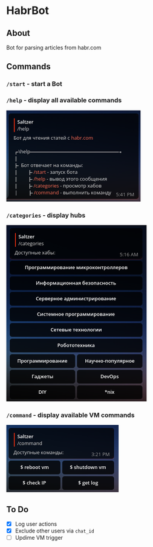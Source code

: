 # HabrBot

## About
Bot for parsing articles from habr.com

## Commands
### `/start` - start a Bot

### `/help` - display all available commands
![](assets/help.png)

### `/categories` - display hubs
![](assets/categories.png)

### `/command` - display available VM commands
![](assets/vm-commands.png)


## To Do

- [x] Log user actions
- [x] Exclude other users via `chat_id`
- [ ] Updime VM trigger 

